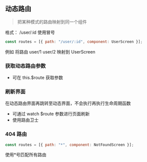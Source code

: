 ## 动态路由

> 把某种模式的路由映射到同一个组件

格式： /user/:id 使用冒号

```js
const routes = [{ path: "/user/:id", component: UserScreen }];
```

例如 将路由 user/1 user/2 映射到 UserScreen

### 获取动态路由参数

- 可在 this.\$route 获取参数

### 刷新界面

在动态路由界面再跳转至动态界面，不会执行再执行生命周期函数

- 可通过 watch \$route 参数进行页面刷新
- 使用路由卫士

### 404 路由

```js
const routes = [{ path: "*", component: NotFoundScreen }];
```

使用\*号匹配所有路由
